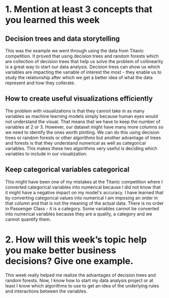 # 1. Mention at least 3 concepts that you learned this week

## Decision trees and data storytelling

This was the example we went through using the data from Titanic competition. It proved that using decision trees and random forests which are collection of decision trees that help us solve the problem of collinearity is a great way to start our data analysis. Decision tress can show us which variables are impacting the variable of interest the most - they enable us to study the relationship after which we get a better idea of what the data represent and how they collerate. 


## How to create useful visualizations efficiently

The problem with visualizations is that they cannot take in as many variables as machine learning models simply because human eyes would not understand the visual. That means that we have to keep the number of variables at 2 or 3. However, our dataset might have many more columns so we need to identify the ones worth plotting. We can do this using decision trees or random forests or other algorithms but another advantage of trees and forests is that they understand numerical as well as categorical variables. This makes these two algorithms very useful is deciding which variables to include in our visualization.


## Keep categorical variables categorical

This might have been one of my mistakes at the Titanic competition where I converted categorical variables into numerical because I did not know that it might have a negative impact on my model's accuracy. I have learned that by converting categorical values into numerical I am imposing an order in that column and that is not the meaning of the actual data. There is no order in Passenger Class - it is a category. Some variables cannot be converted into numerical variables because they are a quality, a category and we cannot quantify them.


# 2. How will this week’s topic help you make better business decisions? Give one example.

This week really helped me realize the advantages of decision trees and random forests. Now, I know how to start my data analysis project or at least I know which algorithms to use to get an idea of the underlying rules and interactions between the variables. 